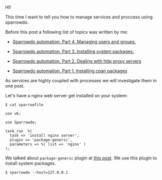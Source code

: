 HI!

This time I want to tell you how to manage services and proccess using sparrowdo.

Before this post a following list of topics was written by me:

* [Sparrowdo automation. Part 4. Managing users and groups.](http://blogs.perl.org/users/melezhik/2016/07/sparrowdo-automation-part-4-managing-users-and-groups.html)

* [Sparrowdo automation. Part 3. Installing system packages.](http://blogs.perl.org/users/melezhik/2016/07/sparrowdo-automation-part-3-installing-system-packages.html)

* [Sparrowdo automation. Part 2. Dealing with http proxy servers](http://blogs.perl.org/users/melezhik/2016/07/sparrowdo-automation-part-2-dealing-with-http-proxy-servers.html)

* [Sparrowdo automation. Part 1. Installing cpan packages](http://blogs.perl.org/users/melezhik/2016/07/sparrowdo-automation---installing-cpan-packages.html)


As services are highly coupled with processes we will investigate them in one post.

Let's have a nginx web server get installed on your system:

    $ cat sparrowfile
  
    use v6;

    use Sparrowdo;

    task_run  %(
      task => 'install nginx server',
      plugin => 'package-generic',
      parameters => %( list => 'nginx' )
    );
    

We talked about `package-generic` plugin at [this post](http://blogs.perl.org/users/melezhik/2016/07/sparrowdo-automation-part-3-installing-system-packages.html).
We use this plugin to install system packages.

    $ sparrowdo --host=127.0.0.1

